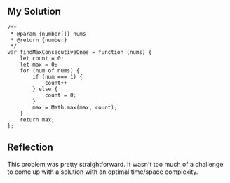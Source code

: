 ## My Solution

```
/**
 * @param {number[]} nums
 * @return {number}
 */
var findMaxConsecutiveOnes = function (nums) {
    let count = 0;
    let max = 0;
    for (num of nums) {
        if (num === 1) {
            count++
        } else {
            count = 0;
        }
        max = Math.max(max, count);
    }
    return max;
};
```

## Reflection

This problem was pretty straightforward. It wasn't too much of a challenge to come up with a solution with an optimal time/space complexity.
